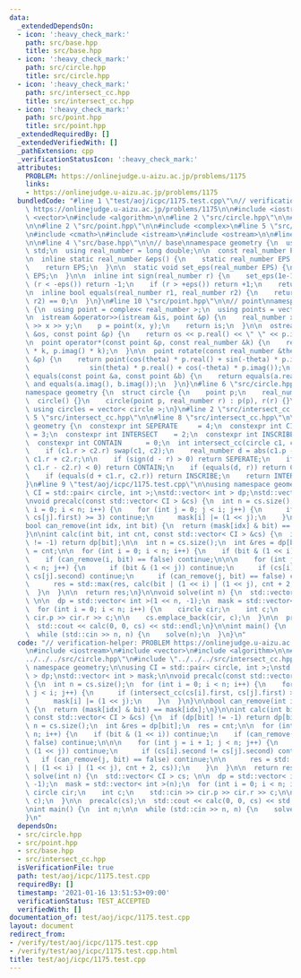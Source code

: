 ```yaml
---
data:
  _extendedDependsOn:
  - icon: ':heavy_check_mark:'
    path: src/base.hpp
    title: src/base.hpp
  - icon: ':heavy_check_mark:'
    path: src/circle.hpp
    title: src/circle.hpp
  - icon: ':heavy_check_mark:'
    path: src/intersect_cc.hpp
    title: src/intersect_cc.hpp
  - icon: ':heavy_check_mark:'
    path: src/point.hpp
    title: src/point.hpp
  _extendedRequiredBy: []
  _extendedVerifiedWith: []
  _pathExtension: cpp
  _verificationStatusIcon: ':heavy_check_mark:'
  attributes:
    PROBLEM: https://onlinejudge.u-aizu.ac.jp/problems/1175
    links:
    - https://onlinejudge.u-aizu.ac.jp/problems/1175
  bundledCode: "#line 1 \"test/aoj/icpc/1175.test.cpp\"\n// verification-helper: PROBLEM\
    \ https://onlinejudge.u-aizu.ac.jp/problems/1175\n\n#include <iostream>\n#include\
    \ <vector>\n#include <algorithm>\n\n#line 2 \"src/circle.hpp\"\n\n#line 4 \"src/circle.hpp\"\
    \n\n#line 2 \"src/point.hpp\"\n\n#include <complex>\n#line 5 \"src/point.hpp\"\
    \n#include <cmath>\n#include <istream>\n#include <ostream>\n\n#line 2 \"src/base.hpp\"\
    \n\n#line 4 \"src/base.hpp\"\n\n// base\nnamespace geometry {\n  using namespace\
    \ std;\n  using real_number = long double;\n\n  const real_number PI = acosl(-1);\n\
    \n  inline static real_number &eps() {\n    static real_number EPS = 1e-10;\n\
    \    return EPS;\n  }\n\n  static void set_eps(real_number EPS) {\n    eps() =\
    \ EPS;\n  }\n\n  inline int sign(real_number r) {\n    set_eps(1e-10);\n    if\
    \ (r < -eps()) return -1;\n    if (r > +eps()) return +1;\n    return 0;\n  }\n\
    \n  inline bool equals(real_number r1, real_number r2) {\n    return sign(r1 -\
    \ r2) == 0;\n  }\n}\n#line 10 \"src/point.hpp\"\n\n// point\nnamespace geometry\
    \ {\n  using point = complex< real_number >;\n  using points = vector< point >;\n\
    \n  istream &operator>>(istream &is, point &p) {\n    real_number x, y;\n    is\
    \ >> x >> y;\n    p = point(x, y);\n    return is;\n  }\n\n  ostream &operator<<(ostream\
    \ &os, const point &p) {\n    return os << p.real() << \" \" << p.imag();\n  }\n\
    \n  point operator*(const point &p, const real_number &k) {\n    return point(p.real()\
    \ * k, p.imag() * k);\n  }\n\n  point rotate(const real_number &theta, const point\
    \ &p) {\n    return point(cos(theta) * p.real() + sin(-theta) * p.imag(),\n  \
    \               sin(theta) * p.real() + cos(-theta) * p.imag());\n  }\n\n  bool\
    \ equals(const point &a, const point &b) {\n    return equals(a.real(), b.real())\
    \ and equals(a.imag(), b.imag());\n  }\n}\n#line 6 \"src/circle.hpp\"\n\n// circle\n\
    namespace geometry {\n  struct circle {\n    point p;\n    real_number r;\n  \
    \  circle() {}\n    circle(point p, real_number r) : p(p), r(r) {}\n  };\n\n \
    \ using circles = vector< circle >;\n}\n#line 2 \"src/intersect_cc.hpp\"\n\n#line\
    \ 5 \"src/intersect_cc.hpp\"\n\n#line 8 \"src/intersect_cc.hpp\"\n\nnamespace\
    \ geometry {\n  constexpr int SEPERATE     = 4;\n  constexpr int CIRCUMSCRIBE\
    \ = 3;\n  constexpr int INTERSECT    = 2;\n  constexpr int INSCRIBE     = 1;\n\
    \  constexpr int CONTAIN      = 0;\n  int intersect_cc(circle c1, circle c2) {\n\
    \    if (c1.r > c2.r) swap(c1, c2);\n    real_number d = abs(c1.p - c2.p), r =\
    \ c1.r + c2.r;\n\n    if (sign(d - r) > 0) return SEPERATE;\n    if (sign(d +\
    \ c1.r - c2.r) < 0) return CONTAIN;\n    if (equals(d, r)) return CIRCUMSCRIBE;\n\
    \    if (equals(d + c1.r, c2.r)) return INSCRIBE;\n    return INTERSECT;\n  }\n\
    }\n#line 9 \"test/aoj/icpc/1175.test.cpp\"\n\nusing namespace geometry;\n\nusing\
    \ CI = std::pair< circle, int >;\nstd::vector< int > dp;\nstd::vector< int > mask;\n\
    \nvoid precalc(const std::vector< CI > &cs) {\n  int n = cs.size();\n  for (int\
    \ i = 0; i < n; i++) {\n    for (int j = 0; j < i; j++) {\n      if (intersect_cc(cs[i].first,\
    \ cs[j].first) >= 3) continue;\n      mask[i] |= (1 << j);\n    }\n  }\n}\n\n\
    bool can_remove(int idx, int bit) {\n  return (mask[idx] & bit) == mask[idx];\n\
    }\n\nint calc(int bit, int cnt, const std::vector< CI > &cs) {\n  if (dp[bit]\
    \ != -1) return dp[bit];\n\n  int n = cs.size();\n  int &res = dp[bit];\n  res\
    \ = cnt;\n\n  for (int i = 0; i < n; i++) {\n    if (bit & (1 << i)) continue;\n\
    \    if (can_remove(i, bit) == false) continue;\n\n\n    for (int j = i + 1; j\
    \ < n; j++) {\n      if (bit & (1 << j)) continue;\n      if (cs[i].second !=\
    \ cs[j].second) continue;\n      if (can_remove(j, bit) == false) continue;\n\n\
    \      res = std::max(res, calc(bit | (1 << i) | (1 << j), cnt + 2, cs));\n  \
    \  }\n  }\n\n  return res;\n}\n\nvoid solve(int n) {\n  std::vector< CI > cs;\
    \ \n\n  dp = std::vector< int >(1 << n, -1);\n  mask = std::vector< int >(n);\n\
    \  for (int i = 0; i < n; i++) {\n    circle cir;\n    int c;\n    std::cin >>\
    \ cir.p >> cir.r >> c;\n\n    cs.emplace_back(cir, c);\n  }\n\n  precalc(cs);\n\
    \  std::cout << calc(0, 0, cs) << std::endl;\n}\n\nint main() {\n  int n;\n\n\
    \  while (std::cin >> n, n) {\n    solve(n);\n  }\n}\n"
  code: "// verification-helper: PROBLEM https://onlinejudge.u-aizu.ac.jp/problems/1175\n\
    \n#include <iostream>\n#include <vector>\n#include <algorithm>\n\n#include \"\
    ../../../src/circle.hpp\"\n#include \"../../../src/intersect_cc.hpp\"\n\nusing\
    \ namespace geometry;\n\nusing CI = std::pair< circle, int >;\nstd::vector< int\
    \ > dp;\nstd::vector< int > mask;\n\nvoid precalc(const std::vector< CI > &cs)\
    \ {\n  int n = cs.size();\n  for (int i = 0; i < n; i++) {\n    for (int j = 0;\
    \ j < i; j++) {\n      if (intersect_cc(cs[i].first, cs[j].first) >= 3) continue;\n\
    \      mask[i] |= (1 << j);\n    }\n  }\n}\n\nbool can_remove(int idx, int bit)\
    \ {\n  return (mask[idx] & bit) == mask[idx];\n}\n\nint calc(int bit, int cnt,\
    \ const std::vector< CI > &cs) {\n  if (dp[bit] != -1) return dp[bit];\n\n  int\
    \ n = cs.size();\n  int &res = dp[bit];\n  res = cnt;\n\n  for (int i = 0; i <\
    \ n; i++) {\n    if (bit & (1 << i)) continue;\n    if (can_remove(i, bit) ==\
    \ false) continue;\n\n\n    for (int j = i + 1; j < n; j++) {\n      if (bit &\
    \ (1 << j)) continue;\n      if (cs[i].second != cs[j].second) continue;\n   \
    \   if (can_remove(j, bit) == false) continue;\n\n      res = std::max(res, calc(bit\
    \ | (1 << i) | (1 << j), cnt + 2, cs));\n    }\n  }\n\n  return res;\n}\n\nvoid\
    \ solve(int n) {\n  std::vector< CI > cs; \n\n  dp = std::vector< int >(1 << n,\
    \ -1);\n  mask = std::vector< int >(n);\n  for (int i = 0; i < n; i++) {\n   \
    \ circle cir;\n    int c;\n    std::cin >> cir.p >> cir.r >> c;\n\n    cs.emplace_back(cir,\
    \ c);\n  }\n\n  precalc(cs);\n  std::cout << calc(0, 0, cs) << std::endl;\n}\n\
    \nint main() {\n  int n;\n\n  while (std::cin >> n, n) {\n    solve(n);\n  }\n\
    }\n"
  dependsOn:
  - src/circle.hpp
  - src/point.hpp
  - src/base.hpp
  - src/intersect_cc.hpp
  isVerificationFile: true
  path: test/aoj/icpc/1175.test.cpp
  requiredBy: []
  timestamp: '2021-01-16 13:51:53+09:00'
  verificationStatus: TEST_ACCEPTED
  verifiedWith: []
documentation_of: test/aoj/icpc/1175.test.cpp
layout: document
redirect_from:
- /verify/test/aoj/icpc/1175.test.cpp
- /verify/test/aoj/icpc/1175.test.cpp.html
title: test/aoj/icpc/1175.test.cpp
---
```

